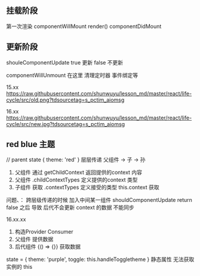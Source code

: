 ## 挂载阶段
第一次渲染
componentWillMount
render()
componentDidMount

## 更新阶段

shouleComponentUpdate
true 更新
false 不更新

componentWillUnmount
在这里 清理定时器 事件绑定等

15.xx https://raw.githubusercontent.com/shunwuyu/lesson_md/master/react/life-cycle/src/old.png?tdsourcetag=s_pctim_aiomsg

16.xx https://raw.githubusercontent.com/shunwuyu/lesson_md/master/react/life-cycle/src/new.jpg?tdsourcetag=s_pctim_aiomsg

## red blue 主题
// parent state
{
  theme: 'red'
}
层层传递
父组件 -> 子 -> 孙

1. 父组件 通过 getChildContext 返回提供的context 内容
2. 父组件 .childContextTypes 定义提供的context 类型
3. 子组件 获取 .contextTypes 定义接受的类型 this.context 获取

问题、： 跨层级传递的时候 加入中间某一组件 shouldComponentUpdate return false 之后
导致 后代不会更新 context 的数据 不能同步

16.xx.xx
1. 构造Provider Consumer
2. 父组件 <Provider value={} /> 提供数据
3. 后代组件<Consumer> {() => {}} </Consumer>  获取数据

state = {
  theme: 'purple',
  toggle: this.handleToggletheme
}
静态属性 无法获取  实例的  this